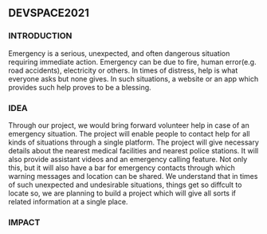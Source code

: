 ## DEVSPACE2021 ##

### INTRODUCTION ###

Emergency is a serious, unexpected, and often dangerous situation requiring immediate action. Emergency can be due to fire, human error(e.g. road accidents), electricity or others. In times of distress, help is what everyone asks but none gives. In such situations, a website or an app which provides such help proves to be a blessing.

### IDEA ###

Through our project, we would bring forward volunteer help in case of an emergency situation. The project will enable people to contact help for all kinds of situations through a single platform. The project will give necessary details about the nearest medical facilities and nearest police stations. It will also provide assistant videos and an emergency calling feature. Not only this, but it will also have a bar for emergency contacts through which warning messages and location can be shared. We understand that in times of such unexpected and undesirable situations, things get so diffcult to locate so, we are planning to build a project which will give all sorts if related information at a single place.

### IMPACT ###

